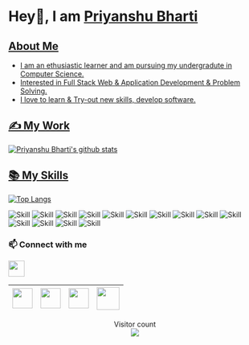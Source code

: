 # Hey👋, I am <a href="https://py605.github.io/My-Resume/" target="_blank"> Priyanshu Bharti

## About Me
  * I am an ethusiastic learner and am pursuing my undergradute in Computer Science.
  * Interested in Full Stack Web & Application Development & Problem Solving.
  * I love to learn & Try-out new skills, develop software.

## ✍ My Work
![Priyanshu Bharti's github stats](https://github-readme-stats.vercel.app/api?username=py605&show_icons=true&theme=radical)
   
## 📚 My Skills
  [![Top Langs](https://github-readme-stats.vercel.app/api/top-langs/?username=py605&layout=compact&show_icons=true&theme=radical)](https://github.com/py605/py605)
  
![Skill](https://img.shields.io/badge/HTML5-E34F26?style=for-the-badge&logo=html5&logoColor=white)
![Skill](https://img.shields.io/badge/CSS3-1572B6?style=for-the-badge&logo=css3&logoColor=white)
![Skill](https://img.shields.io/badge/JavaScript-323330?style=for-the-badge&logo=javascript&logoColor=F7DF1E)
![Skill](https://img.shields.io/badge/Mongo-db-ffca28?style=for-the-badge&logo=mongodb&logoColor=white)
![Skill](https://img.shields.io/badge/Express.js-0078D4?style=for-the-badge&logo=express.js&logoColor=white)
  ![Skill](https://img.shields.io/badge/React.Js-61DBFB?style=for-the-badge&logo=react&logoColor=white)
![Skill](https://img.shields.io/badge/Node.js-43853D?style=for-the-badge&logo=node.js&logoColor=white)
  ![Skill](https://img.shields.io/badge/C-ffca28?style=for-the-badge&logo=c&logoColor=white)
![Skill](https://img.shields.io/badge/Java-ED8B00?style=for-the-badge&logo=java&logoColor=white)
  ![Skill](https://img.shields.io/badge/Python-D83B01?style=for-the-badge&logo=python&logoColor=white)
![Skill](https://img.shields.io/badge/Bootstrap-563D7C?style=for-the-badge&logo=bootstrap&logoColor=white)
![Skill](https://img.shields.io/badge/Material--UI-0081CB?style=for-the-badge&logo=material-ui&logoColor=white)
![Skill](https://img.shields.io/badge/Heroku-430098?style=for-the-badge&logo=heroku&logoColor=white)
![Skill](https://img.shields.io/badge/Git-F05032?style=for-the-badge&logo=git&logoColor=white)


  
### 📫 Connect with me
<img align="center" src="https://raw.githubusercontent.com/ShahriarShafin/ShahriarShafin/main/Assets/handshake.gif" height="32">
  
  <a href="mailto:pryanshubharti9412@gmail.com" target="_blank"><img src="https://user-images.githubusercontent.com/67560900/142841436-2ec3fd04-8b20-45c3-b8e0-582b0f92641b.png" width="40"></a>|<a href="https://www.linkedin.com/in/priyanhsu-bharti/" target="_blank"><img src="https://cdn2.iconfinder.com/data/icons/social-media-2285/512/1_Linkedin_unofficial_colored_svg-128.png" width="40"></a>|<a href="https://twitter.com/py605" target="_blank"><img src="https://cdn2.iconfinder.com/data/icons/social-media-2285/512/1_Twitter3_colored_svg-128.png" width="40"></a>|<a href="https://leetcode.com/py605/" target="_blank"><img src="https://cdn.iconscout.com/icon/free/png-256/leetcode-3628885-3030025.png" width="45">
|--|--|--|--|

<p align="center"> 
  Visitor count<br>
  <img src="https://profile-counter.glitch.me/py605/count.svg" />
</p>
